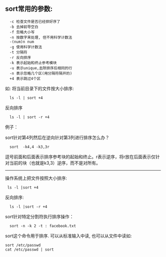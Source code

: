 ## sort常用的参数:  

      -c 检查文件是否已经排好序了 
      -b 去掉前导空白 
      -f 忽略大小写 
      -n 按数字来处理, 但不用科学计数法 
      -(num)n num 
      -g 使用科学计数法 
      -t 分隔符 
      -r 反向排序 
      -k 表示起始和终止参考模块
      -u 表示unique,去除排序后相同的行
      -n 表示忽略几个区(用分隔符隔开的)
      +4 表示跳过4个区 

如: 将当前目录下的文件按大小排序:   

      ls -l | sort +4 
反向排序   

      ls -l | sort -r +4



例子：

sort针对第4列然后在逆向针对第3列进行排序怎么办？ 

      sort  -k4,4 -k3,3r 

逗号前面和后面表示排序参考块的起始和终止。r表示逆序，将r放在后面表示仅针对当前的块（也就是k3,3）逆序，而不是对所有。

-----------------------------------

操作系统上把文件按照大小排序: 

     ls -l |sort +4 
     
 反向排序: 
 
      ls -l |sort -r +4  

sort针对特定分割符执行排序操作：

      sort -n -k 2 -t : facebook.txt
    
sort这个命令用于排序. 可以从标准输入中读, 也可以从文件中读如:   

    sort /etc/passwd 
    cat /etc/passwd | sort 
